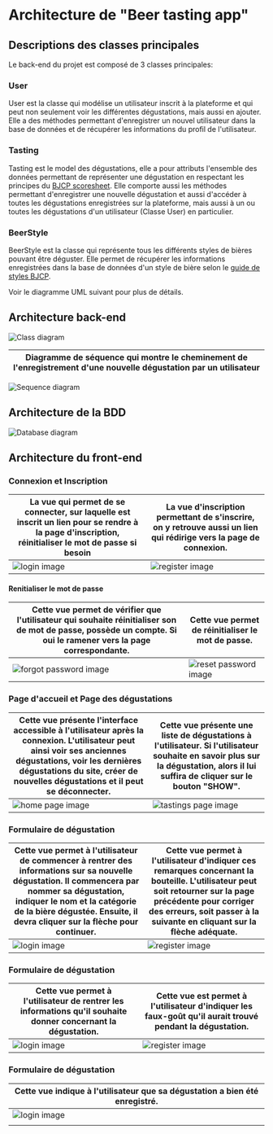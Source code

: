 # Architecture de "Beer tasting app"

## Descriptions des classes principales

Le back-end du projet est composé de 3 classes principales:

### User

User est la classe qui modélise un utilisateur inscrit à la plateforme et qui peut non seulement voir les différentes dégustations, mais aussi en ajouter. Elle a des méthodes permettant d'enregistrer un nouvel utilisateur dans la base de données et de récupérer les informations du profil de l'utilisateur.

### Tasting

Tasting est le model des dégustations, elle a pour attributs l'ensemble des données permettant de représenter une dégustation en respectant les principes du [BJCP scoresheet](https://www.bjcp.org/exam-certification/program/studying/sample-scoresheets/). Elle comporte aussi les méthodes permettant d'enregistrer une nouvelle dégustation et aussi d'accéder à toutes les dégustations enregistrées sur la plateforme, mais aussi à un ou toutes les dégustations d'un utilisateur (Classe User) en particulier.

### BeerStyle

BeerStyle est la classe qui représente tous les différents styles de bières pouvant être déguster. Elle permet de récupérer les informations enregistrées dans la base de données d'un style de bière selon le [guide de styles BJCP](https://www.brassageamateur.com/wiki/Guide_de_styles_BJCP).

Voir le diagramme UML suivant pour plus de détails.

## Architecture back-end

![Class diagram](public/assets/img/DesignMd/Objet_Diagram.png "class diagram")

| Diagramme de séquence qui montre le cheminement de l'enregistrement d'une nouvelle dégustation par un utilisateur |
| ----------------------------------------------------------------------------------------------------------------- |

![Sequence diagram](public/assets/img/DesignMd/Sequence_Diagram_Degustation.png "sequence diagram")

## Architecture de la BDD

![Database diagram](public/assets/img/DesignMd/beer-tasting-app-database-v1-screenshot.png "database diagram")

## Architecture du front-end

### Connexion et Inscription

| La vue qui permet de se connecter, sur laquelle est inscrit un lien pour se rendre à la page d'inscription, réinitialiser le mot de passe si besoin | La vue d'inscription permettant de s'inscrire, on y retrouve aussi un lien qui rédirige vers la page de connexion. |
| --------------------------------------------------------------------------------------------------------------------------------------------------- | ------------------------------------------------------------------------------------------------------------------ |
| ![login image](public/assets/img/DesignMd/CaptureSignIn.PNG "login")                                                                                | ![register image](public/assets/img/DesignMd/CaptureSignUp.PNG "inscription")                                      |

#### Renitialiser le mot de passe

| Cette vue permet de vérifier que l'utilisateur qui souhaite réinitialiser son de mot de passe, possède un compte. Si oui le ramener vers la page correspondante. | Cette vue permet de réinitialiser le mot de passe.                                         |
| ---------------------------------------------------------------------------------------------------------------------------------------------------------------- | ------------------------------------------------------------------------------------------ |
| ![forgot password image](public/assets/img/DesignMd/CaptureforgotPassword.PNG "login")                                                                           | ![reset password image](public/assets/img/DesignMd/CaptureResetPassword.PNG "inscription") |

### Page d'accueil et Page des dégustations

| Cette vue présente l'interface accessible à l'utilisateur après la connexion. L'utilisateur peut ainsi voir ses anciennes dégustations, voir les dernières dégustations du site, créer de nouvelles dégustations et il peut se déconnecter. | Cette vue présente une liste de dégustations à l'utilisateur. Si l'utilisateur souhaite en savoir plus sur la dégustation, alors il lui suffira de cliquer sur le bouton "SHOW". |
| ------------------------------------------------------------------------------------------------------------------------------------------------------------------------------------------------------------------------------------------- | -------------------------------------------------------------------------------------------------------------------------------------------------------------------------------- |
| ![home page image](public/assets/img/DesignMd/HomePage.png "homePage")                                                                                                                                                                      | ![tastings page image](public/assets/img/DesignMd/TastingsPage.png "tastingsPage")                                                                                               |

### Formulaire de dégustation

| Cette vue permet à l'utilisateur de commencer à rentrer des informations sur sa nouvelle dégustation. Il commencera par nommer sa dégustation, indiquer le nom et la catégorie de la bière dégustée. Ensuite, il devra cliquer sur la flèche pour continuer. | Cette vue permet à l'utilisateur d'indiquer ces remarques concernant la bouteille. L'utilisateur peut soit retourner sur la page précédente pour corriger des erreurs, soit passer à la suivante en cliquant sur la flèche adéquate. |
| ------------------------------------------------------------------------------------------------------------------------------------------------------------------------------------------------------------------------------------------------------------ | ------------------------------------------------------------------------------------------------------------------------------------------------------------------------------------------------------------------------------------ |
| ![login image](public/assets/img/DesignMd/FormulairePart1.png "formulairePart1")                                                                                                                                                                             | ![register image](public/assets/img/DesignMd/FormulairePart2.png "FormulairePart3")                                                                                                                                                  |

### Formulaire de dégustation

| Cette vue permet à l'utilisateur de rentrer les informations qu'il souhaite donner concernant la dégustation. | Cette vue est permet à l'utilisateur d'indiquer les faux-goût qu'il aurait trouvé pendant la dégustation. |
| ------------------------------------------------------------------------------------------------------------- | --------------------------------------------------------------------------------------------------------- |
| ![login image](public/assets/img/DesignMd/FormulairePart3.png "formulairePart3")                              | ![register image](public/assets/img/DesignMd/FormulairePart4.png "FormulairePart4")                       |

### Formulaire de dégustation

| Cette vue indique à l'utilisateur que sa dégustation a bien été enregistré.      |
| -------------------------------------------------------------------------------- |
| ![login image](public/assets/img/DesignMd/FormulairePart5.png "formulairePart5") |
|                                                                                  |
